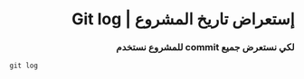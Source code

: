 ﻿# <div dir = rtl >  إستعراض تاريخ المشروع |  Git log</dir >


### <div dir = rtl > لكي نستعرض جميع commit للمشروع نستخدم</dir >
```shell
git log
```

